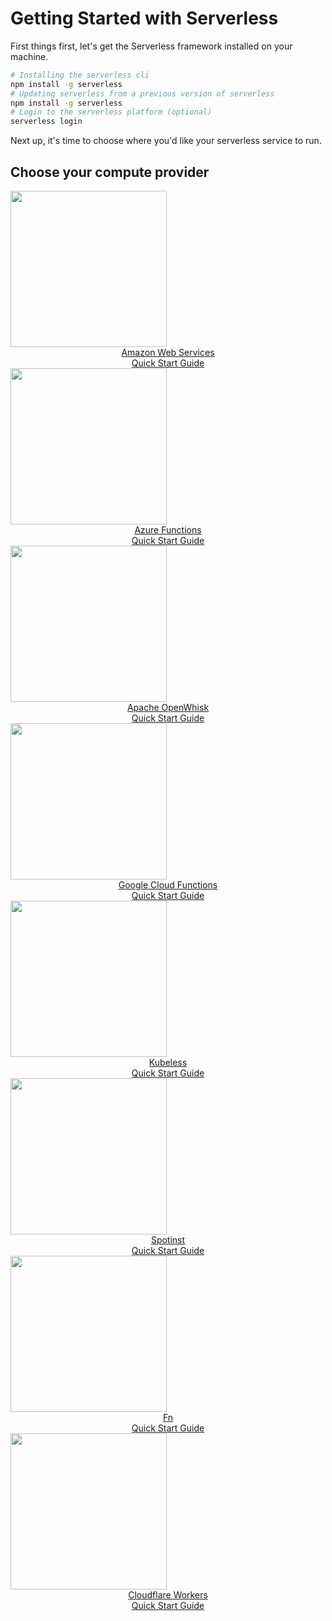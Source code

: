 <!--
title: Serverless Getting Started Guide
menuText: Getting Started
layout: Doc
menuOrder: 0
menuItems:
  - {menuText: AWS Guide, path: /framework/docs/providers/aws/guide/quick-start}
  - {menuText: Azure Functions Guide, path: /framework/docs/providers/azure/guide/quick-start}
  - {menuText: Fn Guide, path: /framework/docs/providers/fn/guide/quick-start}
  - {menuText: OpenWhisk Guide, path: /framework/docs/providers/openwhisk/guide/quick-start}
  - {menuText: Google Functions Guide, path: /framework/docs/providers/google/guide/quick-start}
  - {menuText: Kubeless Guide, path: /framework/docs/providers/kubeless/guide/quick-start}
  - {menuText: Spotinst Guide, path: /framework/docs/providers/spotinst/guide/quick-start}
-->

# Getting Started with Serverless

First things first, let's get the Serverless framework installed on your machine.

```bash
# Installing the serverless cli
npm install -g serverless
# Updating serverless from a previous version of serverless
npm install -g serverless
# Login to the serverless platform (optional)
serverless login
```

Next up, it's time to choose where you'd like your serverless service to run.

## Choose your compute provider

<div class="docsSections">
  <div class="docsSection">
    <div class="docsSectionHeader">
      <a href="/framework/docs/providers/aws/guide/quick-start">
        <img src="https://s3-us-west-2.amazonaws.com/assets.site.serverless.com/images/aws-black.png" width="250" draggable="false"/>
      </a>
    </div>
    <div style="text-align:center;">
      <a href="/framework/docs/providers/aws/guide/quick-start">Amazon Web Services<br/>Quick Start Guide</a>
    </div>
  </div>
  <div class="docsSection">
    <div class="docsSectionHeader">
      <a href="/framework/docs/providers/azure/guide/quick-start">
        <img src="https://s3-us-west-2.amazonaws.com/assets.site.serverless.com/images/azure-black.png" width="250" draggable="false"/>
      </a>
    </div>
    <div style="text-align:center;">
      <a href="/framework/docs/providers/azure/guide/quick-start">Azure Functions<br/>Quick Start Guide</a>
    </div>
  </div>
  <div class="docsSection">
    <div class="docsSectionHeader">
      <a href="/framework/docs/providers/openwhisk/guide/quick-start">
        <img src="https://s3-us-west-2.amazonaws.com/assets.site.serverless.com/images/openwhisk-black.png" width="250" draggable="false"/>
      </a>
    </div>
    <div style="text-align:center;">
      <a href="/framework/docs/providers/openwhisk/guide/quick-start">Apache OpenWhisk <br/>Quick Start Guide</a>
    </div>
  </div>
  <div class="docsSection">
    <div class="docsSectionHeader">
      <a href="/framework/docs/providers/google/guide/quick-start">
        <img src="https://s3-us-west-2.amazonaws.com/assets.site.serverless.com/images/gcf-black.png" width="250" draggable="false"/>
      </a>
    </div>
    <div style="text-align:center;">
      <a href="/framework/docs/providers/google/guide/quick-start">Google Cloud Functions<br/>Quick Start Guide</a>
    </div>
  </div>
  <div class="docsSection">
    <div class="docsSectionHeader">
      <a href="/framework/docs/providers/kubeless/guide/quick-start">
        <img src="https://s3-us-west-2.amazonaws.com/assets.site.serverless.com/docs/kubeless-logos-black.png" width="250" draggable="false"/>
      </a>
    </div>
    <div style="text-align:center;">
      <a href="/framework/docs/providers/kubeless/guide/quick-start">Kubeless<br/>Quick Start Guide</a>
    </div>
  </div>
  <div class="docsSection">
    <div class="docsSectionHeader">
      <a href="/framework/docs/providers/spotinst/guide/quick-start">
        <img src="https://s3-us-west-2.amazonaws.com/assets.site.serverless.com/docs/spotinst-logos-black-small.png" width="250" draggable="false"/>
      </a>
    </div>
    <div style="text-align:center;">
      <a href="/framework/docs/providers/spotinst/guide/quick-start">Spotinst<br/>Quick Start Guide</a>
    </div>
  </div>
  <div class="docsSection">
    <div class="docsSectionHeader">
      <a href="/framework/docs/providers/fn/guide/quick-start">
        <img src="https://s3-us-west-2.amazonaws.com/assets.site.serverless.com/docs/fn-logo-black.png" width="250" draggable="false"/>
      </a>
    </div>
    <div style="text-align:center;">
      <a href="/framework/docs/providers/fn/guide/quick-start">Fn<br/>Quick Start Guide</a>
    </div>
  </div>
  <div class="docsSection">
    <div class="docsSectionHeader">
      <a href="/framework/docs/providers/cloudflare/guide/quick-start">
        <img src="https://s3-us-west-2.amazonaws.com/assets.site.serverless.com/docs/cloudflare/cf-logo-v-dark-gray.png" width="250" draggable="false"/>
      </a>
    </div>
    <div style="text-align:center;">
      <a href="/framework/docs/providers/cloudflare/guide/quick-start">Cloudflare Workers<br/>Quick Start Guide</a>
    </div>
  </div>
</div>
